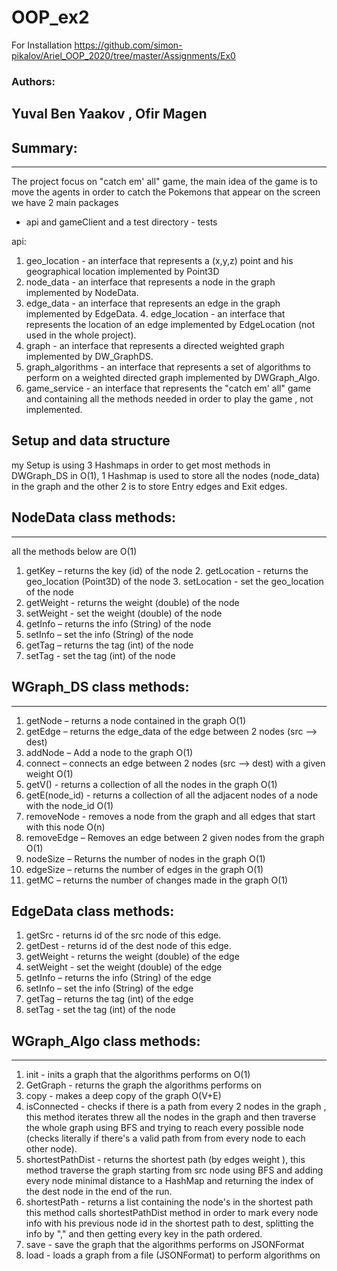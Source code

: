 # OOP_ex2


For Installation https://github.com/simon-pikalov/Ariel_OOP_2020/tree/master/Assignments/Ex0


### Authors:
Yuval Ben Yaakov , Ofir Magen  
-----------


## Summary:
-------
The project focus on "catch em' all" game, the main idea of the game is to move the agents in order to catch the Pokemons that appear on the screen we have 2 main packages
- api and gameClient 
and a test directory - tests

api:
1. geo_location - an interface that represents a (x,y,z) point and his geographical location implemented by Point3D
2. node_data - an interface that represents a node in the graph implemented by NodeData.
3. edge_data - an interface that represents an edge in the graph implemented by EdgeData.
4‫.‬ edge‫_‬location ‫-‬ an interface that represents the location of an edge implemented by EdgeLocation (not used in the whole project).
5. graph - an interface that represents a directed weighted graph implemented by DW_GraphDS.
6. graph_algorithms - an interface that represents a set of algorithms to perform on a weighted directed graph implemented by DWGraph_Algo.
7. game_service - an interface that represents the "catch em' all" game and containing all the methods needed in order to play the game , not implemented. 	
 
## Setup and data structure
my Setup is using 3 Hashmaps in order to get most methods in DWGraph_DS in O(1), 1 Hashmap is used to store all the nodes (node_data) in the graph and the other 2 is to store Entry edges and Exit edges.
## NodeData class methods:
------ 
all the methods below are O(1)
1. getKey – returns the key (id) of the node 
2‫.‬ getLocation - returns the geo_location (Point3D) of the node
3‫.‬ setLocation - set the geo_location of the node
4. getWeight - returns the weight (double) of the node
5. setWeight - set the weight (double) of the node
6. getInfo  – returns the info (String) of the node
7. setInfo – set the info (String) of the node 
8. getTag – returns the tag (int) of the node 
9. setTag - set the tag (int) of the node

## WGraph_DS class methods: 
-----
1. getNode – returns a node contained in the graph O(1)
2. getEdge – returns the edge_data of the edge between 2 nodes (src --> dest)
3. addNode – Add a node to the graph O(1)
4. connect – connects an edge between 2 nodes (src --> dest) with a given weight O(1)
5. getV() - returns a collection of all the nodes in the graph O(1)
6. getE(node_id) - returns a collection of all the adjacent nodes of a node with the node_id O(1)
7. removeNode -  removes a node from the graph and all edges that start with this node  O(n)
8. removeEdge – Removes an edge between 2 given nodes from the graph O(1)
9. nodeSize – Returns the number of nodes in the graph O(1)
10. edgeSize – returns the number of edges in the graph O(1)
11. getMC – returns the number of changes made in the graph O(1)
## EdgeData class methods:
1. getSrc - returns id of the src node of this edge.
2. getDest - returns id of the dest node of this edge.
4. getWeight - returns the weight (double) of the edge
5. setWeight - set the weight (double) of the edge
6. getInfo  – returns the info (String) of the edge
7. setInfo – set the info (String) of the edge 
8. getTag – returns the tag (int) of the edge 
9. setTag - set the tag (int) of the node


## WGraph_Algo class methods: 
-----
1. init - inits a graph that the algorithms performs on O(1)
2. GetGraph - returns the graph the algorithms performs on
3. copy - makes a deep copy of the graph O(V+E)
4. isConnected - checks if there is a path from every 2 nodes in the graph ,
this method iterates threw all the nodes in the graph and then traverse the whole graph        using BFS and trying to reach every possible node (checks literally if there's a valid path from from every node to each other node).
5. shortestPathDist - returns the shortest path (by edges weight ),
this method traverse the graph starting from src node using BFS and adding every node minimal distance to a HashMap and returning the index of the dest node in the end of the run.
6. shortestPath - returns a list  containing the node's in the shortest path 
this method calls shortestPathDist method in order to mark every node info with his previous node id in the shortest path to dest, splitting the info by "," and then getting every key in the path ordered.
7. save - save the graph that the algorithms performs on JSONFormat
8. load - loads a graph from a file (JSONFormat) to perform algorithms on
